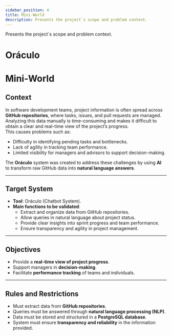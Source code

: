 ```yaml
---
sidebar_position: 4
title: Mini-World
description: Presents the project`s scope and problem context.
---
```


Presents the project`s scope and problem context.

# Oráculo

# Mini-World

## Context

In software development teams, project information is often spread across **GitHub repositories**, where tasks, issues, and pull requests are managed.  
Analyzing this data manually is time-consuming and makes it difficult to obtain a clear and real-time view of the project’s progress.  
This causes problems such as:  
- Difficulty in identifying pending tasks and bottlenecks.  
- Lack of agility in tracking team performance.  
- Limited visibility for managers and advisors to support decision-making.  

The **Oráculo** system was created to address these challenges by using **AI** to transform raw GitHub data into **natural language answers**.

---

## Target System

- **Tool**: Oráculo (Chatbot System).  
- **Main functions to be validated**:  
  - Extract and organize data from GitHub repositories.  
  - Allow queries in natural language about project status.  
  - Provide clear insights into sprint progress and team performance.  
  - Ensure transparency and agility in project management.  

---

## Objectives

- Provide a **real-time view of project progress**.  
- Support managers in **decision-making**.  
- Facilitate **performance tracking** of teams and individuals.  

---

## Rules and Restrictions

- Must extract data from **GitHub repositories**.  
- Queries must be answered through **natural language processing (NLP)**.  
- Data must be stored and structured in a **PostgreSQL database**.  
- System must ensure **transparency and reliability** in the information provided.  
